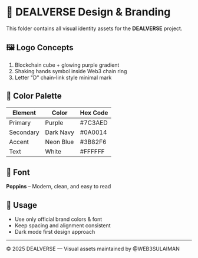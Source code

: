 # 🎨 DEALVERSE Design & Branding

This folder contains all visual identity assets for the **DEALVERSE** project.

## 🖼️ Logo Concepts
1. Blockchain cube + glowing purple gradient  
2. Shaking hands symbol inside Web3 chain ring  
3. Letter "D" chain-link style minimal mark  

## 🎨 Color Palette
| Element | Color | Hex Code |
|----------|--------|-----------|
| Primary | Purple | #7C3AED |
| Secondary | Dark Navy | #0A0014 |
| Accent | Neon Blue | #3B82F6 |
| Text | White | #FFFFFF |

## 🧱 Font
**Poppins** – Modern, clean, and easy to read

## 🧩 Usage
- Use only official brand colors & font  
- Keep spacing and alignment consistent  
- Dark mode first design approach  

---

© 2025 DEALVERSE — Visual assets maintained by @WEB3SULAIMAN
